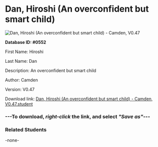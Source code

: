 # Dan, Hiroshi (An overconfident but smart child)

<img src="Files/Dan, Hiroshi (An overconfident but smart child).png" title="Dan, Hiroshi (An overconfident but smart child) - Camden, V0.47">

**Database ID: #0552**

First Name: Hiroshi

Last Name: Dan

Description: An overconfident but smart child

Author: Camden

Version: V0.47

Download link: <a href="https://raw.githubusercontent.com/Arbiter1223/Daigaku-Gurashi-Custom-Students/master/Files/Student Files/Dan%2C%20Hiroshi%20(An%20overconfident%20but%20smart%20child)%20-%20Camden%2C%20V0.47.student">Dan, Hiroshi (An overconfident but smart child) - Camden, V0.47.student</a>

### ---**To download, _right-click_ the link, and select _"Save as"_**---

### Related Students

-none-
